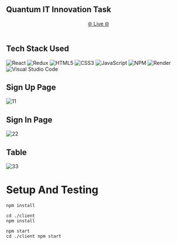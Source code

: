 ## Quantum IT Innovation Task </br>
 <div align='center'>
    <a href="https://quantum-assigment.netlify.app"> 🌐 Live 🌐</a> </div> </br>

## Tech Stack Used

![React](https://img.shields.io/badge/react-%2320232a.svg?style=for-the-badge&logo=react&logoColor=%2361DAFB)
![Redux](https://img.shields.io/badge/redux-%23593d88.svg?style=for-the-badge&logo=redux&logoColor=white)
![HTML5](https://img.shields.io/badge/html5-%23E34F26.svg?style=for-the-badge&logo=html5&logoColor=white)
![CSS3](https://img.shields.io/badge/css3-%231572B6.svg?style=for-the-badge&logo=css3&logoColor=white)
![JavaScript](https://img.shields.io/badge/javascript-%23323330.svg?style=for-the-badge&logo=javascript&logoColor=%23F7DF1E)
![NPM](https://img.shields.io/badge/NPM-%23CB3837.svg?style=for-the-badge&logo=npm&logoColor=white)
![Render](https://img.shields.io/badge/Render-%46E3B7.svg?style=for-the-badge&logo=render&logoColor=white)
![Visual Studio Code](https://img.shields.io/badge/Visual%20Studio%20Code-0078d7.svg?style=for-the-badge&logo=visual-studio-code&logoColor=white)

## Sign Up Page
![11](https://github.com/rishimaheshwari123/Quantum-task/assets/114659322/1c87d8fc-571f-4b68-bb25-0ae4d58db109)

## Sign In Page
![22](https://github.com/rishimaheshwari123/Quantum-task/assets/114659322/d0822463-6b8e-47c7-a923-79b612bcf7bb)
## Table
![33](https://github.com/rishimaheshwari123/Quantum-task/assets/114659322/efb348ef-ca84-430c-ae36-7bc24283bf11)
# Setup And Testing
```
npm install
```
```
cd ./client
npm install
```
```
npm start
cd ./client npm start
```
